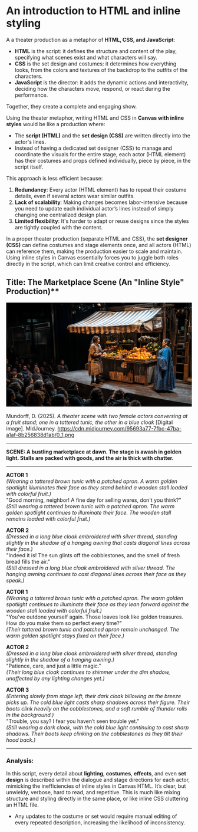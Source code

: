 # An introduction to HTML and inline styling

A a theater production as a metaphor of **HTML, CSS, and JavaScript**:

- **HTML** is the script: it defines the structure and content of the play, specifying what scenes exist and what characters will say.  
- **CSS** is the set design and costumes: it determines how everything looks, from the colors and textures of the backdrop to the outfits of the characters.  
- **JavaScript** is the director: it adds the dynamic actions and interactivity, deciding how the characters move, respond, or react during the performance.  

Together, they create a complete and engaging show.

Using the theater metaphor, writing HTML and CSS in **Canvas with inline styles** would be like a production where:

- The **script (HTML)** and the **set design (CSS)** are written directly into the actor's lines.  
- Instead of having a dedicated set designer (CSS) to manage and coordinate the visuals for the entire stage, each actor (HTML element) has their costumes and props defined individually, piece by piece, in the script itself.  

This approach is less efficient because:

1. **Redundancy**: Every actor (HTML element) has to repeat their costume details, even if several actors wear similar outfits.  
2. **Lack of scalability**: Making changes becomes labor-intensive because you need to update each individual actor’s lines instead of simply changing one centralized design plan.  
3. **Limited flexibility**: It's harder to adapt or reuse designs since the styles are tightly coupled with the content.

In a proper theater production (separate HTML and CSS), the **set designer (CSS)** can define costumes and stage elements once, and all actors (HTML) can reference them, making the production easier to scale and maintain. Using inline styles in Canvas essentially forces you to juggle both roles directly in the script, which can limit creative control and efficiency.

## Title: The Marketplace Scene (An "Inline Style" Production)**  

![A theater playhouse. On stage is a fruit stand with two vendors conversing](./images/theater.png)

Mundorff, D. (2025). *A theater scene with two female actors conversing at a fruit stand; one in a tattered tunic, the other in a blue cloak* [Digital image]. MidJourney. https://cdn.midjourney.com/95693a77-7fbc-47ba-a1af-8b256838d1ab/0_1.png  

---

**SCENE: A bustling marketplace at dawn. The stage is awash in golden light. Stalls are packed with goods, and the air is thick with chatter.**

---

**ACTOR 1**  
*(Wearing a tattered brown tunic with a patched apron. A warm golden spotlight illuminates their face as they stand behind a wooden stall loaded with colorful fruit.)*  
"Good morning, neighbor! A fine day for selling wares, don't you think?"  
*(Still wearing a tattered brown tunic with a patched apron. The warm golden spotlight continues to illuminate their face. The wooden stall remains loaded with colorful fruit.)*

**ACTOR 2**  
*(Dressed in a long blue cloak embroidered with silver thread, standing slightly in the shadow of a hanging awning that casts diagonal lines across their face.)*  
"Indeed it is! The sun glints off the cobblestones, and the smell of fresh bread fills the air."  
*(Still dressed in a long blue cloak embroidered with silver thread. The hanging awning continues to cast diagonal lines across their face as they speak.)*

**ACTOR 1**  
*(Wearing a tattered brown tunic with a patched apron. The warm golden spotlight continues to illuminate their face as they lean forward against the wooden stall loaded with colorful fruit.)*  
"You’ve outdone yourself again. Those loaves look like golden treasures. How do you make them so perfect every time?"  
*(Their tattered brown tunic and patched apron remain unchanged. The warm golden spotlight stays fixed on their face.)*

**ACTOR 2**  
*(Dressed in a long blue cloak embroidered with silver thread, standing slightly in the shadow of a hanging awning.)*  
"Patience, care, and just a little magic."  
*(Their long blue cloak continues to shimmer under the dim shadow, unaffected by any lighting changes yet.)*

**ACTOR 3**  
*(Entering slowly from stage left, their dark cloak billowing as the breeze picks up. The cold blue light casts sharp shadows across their figure. Their boots clink heavily on the cobblestones, and a soft rumble of thunder rolls in the background.)*  
"Trouble, you say? I fear you haven’t seen trouble yet."  
*(Still wearing a dark cloak, with the cold blue light continuing to cast sharp shadows. Their boots keep clinking on the cobblestones as they tilt their hood back.)*

---

### Analysis:

In this script, every detail about **lighting**, **costumes**, **effects**, and even **set design** is described within the dialogue and stage directions for each actor, mimicking the inefficiencies of inline styles in Canvas HTML. It’s clear, but unwieldy, verbose, hard to read, and repetitive. This is much like mixing structure and styling directly in the same place, or like inline CSS cluttering an HTML file.  

- Any updates to the costume or set would require manual editing of every repeated description, increasing the likelihood of inconsistency.
